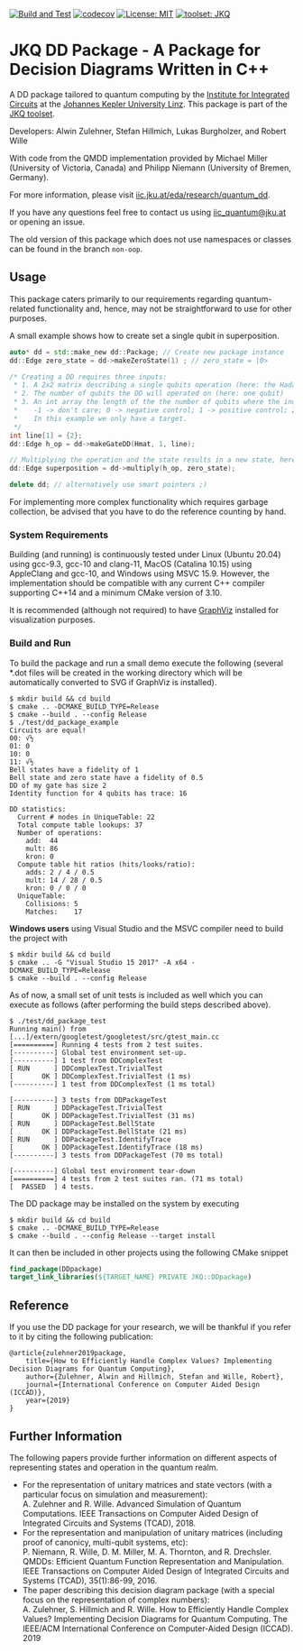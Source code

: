 [![Build and Test](https://github.com/iic-jku/dd_package/workflows/Build%20and%20Test/badge.svg)](https://github.com/iic-jku/dd_package/actions?query=workflow%3A%22Build+and+Test%22)
[![codecov](https://codecov.io/gh/iic-jku/dd_package/branch/master/graph/badge.svg)](https://codecov.io/gh/iic-jku/dd_package)
[![License: MIT](https://img.shields.io/badge/License-MIT-yellow.svg)](https://opensource.org/licenses/MIT)
[![toolset: JKQ](https://img.shields.io/badge/toolset-JKQ-blue)](https://github.com/iic-jku/jkq)


# JKQ DD Package - A Package for Decision Diagrams Written in C++

A DD package tailored to quantum computing by the [Institute for Integrated Circuits](http://iic.jku.at/eda/) at the [Johannes Kepler University Linz](https://jku.at). This package is part of the [JKQ toolset](https://github.com/iic-jku/jkq).

Developers: Alwin Zulehner, Stefan Hillmich, Lukas Burgholzer, and Robert Wille

With code from the QMDD implementation provided by Michael Miller (University of Victoria, Canada)
and Philipp Niemann (University of Bremen, Germany).

For more information, please visit [iic.jku.at/eda/research/quantum_dd](http://iic.jku.at/eda/research/quantum_dd).

If you have any questions feel free to contact us using [iic_quantum@jku.at](mailto:iic_quantum@jku.at) or opening an issue.

The old version of this package which does not use namespaces or classes can be found in the branch `non-oop`.

## Usage

This package caters primarily to our requirements regarding quantum-related functionality and, hence, may not be straightforward to use for other purposes.

A small example shows how to create set a single qubit in superposition.

```c++
auto* dd = std::make_new dd::Package; // Create new package instance
dd::Edge zero_state = dd->makeZeroState(1) ; // zero_state = |0>

/* Creating a DD requires three inputs:
 * 1. A 2x2 matrix describing a single qubits operation (here: the Hadamard matrix)
 * 2. The number of qubits the DD will operated on (here: one qubit)
 * 3. An int array the length of the the number of qubits where the index is the qubit and the value is either
 *    -1 -> don't care; 0 -> negative control; 1 -> positive control; 2 -> target qubit
 *    In this example we only have a target.
 */
int line[1] = {2};
dd::Edge h_op = dd->makeGateDD(Hmat, 1, line);

// Multiplying the operation and the state results in a new state, here a single qubit in super position
dd::Edge superposition = dd->multiply(h_op, zero_state); 

delete dd; // alternatively use smart pointers ;)
```

For implementing more complex functionality which requires garbage collection, be advised that you have to do the reference counting by hand. 

### System Requirements

Building (and running) is continuously tested under Linux (Ubuntu 20.04) using gcc-9.3, gcc-10 and clang-11, MacOS (Catalina 10.15) using AppleClang and gcc-10, and Windows using MSVC 15.9. 
However, the implementation should be compatible with any current C++ compiler supporting C++14 and a minimum CMake version of 3.10.

It is recommended (although not required) to have [GraphViz](https://www.graphviz.org) installed for visualization purposes.
  
### Build and Run 

To build the package and run a small demo execute the following 
(several *.dot files will be created in the working directory which will be automatically converted to SVG if GraphViz is installed).
```commandline
$ mkdir build && cd build
$ cmake .. -DCMAKE_BUILD_TYPE=Release
$ cmake --build . --config Release
$ ./test/dd_package_example
Circuits are equal!
00: √½
01: 0
10: 0
11: √½
Bell states have a fidelity of 1
Bell state and zero state have a fidelity of 0.5
DD of my gate has size 2
Identity function for 4 qubits has trace: 16

DD statistics:
  Current # nodes in UniqueTable: 22
  Total compute table lookups: 37
  Number of operations:
    add:  44
    mult: 86
    kron: 0
  Compute table hit ratios (hits/looks/ratio):
    adds: 2 / 4 / 0.5
    mult: 14 / 28 / 0.5
    kron: 0 / 0 / 0
  UniqueTable:
    Collisions: 5
    Matches:    17
```
**Windows users** using Visual Studio and the MSVC compiler need to build the project with 
```commandline
$ mkdir build && cd build
$ cmake .. -G "Visual Studio 15 2017" -A x64 -DCMAKE_BUILD_TYPE=Release
$ cmake --build . --config Release
```

As of now, a small set of unit tests is included as well which you can execute as follows (after performing the build steps described above).

```
$ ./test/dd_package_test
Running main() from [...]/extern/googletest/googletest/src/gtest_main.cc
[==========] Running 4 tests from 2 test suites.
[----------] Global test environment set-up.
[----------] 1 test from DDComplexTest
[ RUN      ] DDComplexTest.TrivialTest
[       OK ] DDComplexTest.TrivialTest (1 ms)
[----------] 1 test from DDComplexTest (1 ms total)

[----------] 3 tests from DDPackageTest
[ RUN      ] DDPackageTest.TrivialTest
[       OK ] DDPackageTest.TrivialTest (31 ms)
[ RUN      ] DDPackageTest.BellState
[       OK ] DDPackageTest.BellState (21 ms)
[ RUN      ] DDPackageTest.IdentifyTrace
[       OK ] DDPackageTest.IdentifyTrace (18 ms)
[----------] 3 tests from DDPackageTest (70 ms total)

[----------] Global test environment tear-down
[==========] 4 tests from 2 test suites ran. (71 ms total)
[  PASSED  ] 4 tests.
```

The DD package may be installed on the system by executing

```commandline
$ mkdir build && cd build
$ cmake .. -DCMAKE_BUILD_TYPE=Release
$ cmake --build . --config Release --target install
```

It can then be included in other projects using the following CMake snippet

```cmake
find_package(DDpackage)
target_link_libraries(${TARGET_NAME} PRIVATE JKQ::DDpackage)
```

## Reference

If you use the DD package for your research, we will be thankful if you refer to it by citing the following publication:

```
@article{zulehner2019package,
    title={How to Efficiently Handle Complex Values? Implementing Decision Diagrams for Quantum Computing},
    author={Zulehner, Alwin and Hillmich, Stefan and Wille, Robert},
    journal={International Conference on Computer Aided Design (ICCAD)},
    year={2019}
}
```

## Further Information

The following papers provide further information on different aspects of representing states and operation in the quantum realm.

- For the representation of unitary matrices and state vectors (with a particular focus on simulation and measurement):  
A. Zulehner and R. Wille. Advanced Simulation of Quantum Computations. IEEE Transactions on Computer Aided Design of Integrated Circuits and Systems (TCAD), 2018.
- For the representation and manipulation of unitary matrices (including proof of canonicy, multi-qubit systems, etc):  
P. Niemann, R. Wille, D. M. Miller, M. A. Thornton, and R. Drechsler. QMDDs: Efficient Quantum Function Representation and Manipulation. IEEE Transactions on Computer Aided Design of Integrated Circuits and Systems (TCAD), 35(1):86-99, 2016.
- The paper describing this decision diagram package (with a special focus on the representation of complex numbers):  
A. Zulehner, S. Hillmich and R. Wille. How to Efficiently Handle Complex Values? Implementing Decision Diagrams for Quantum Computing. The IEEE/ACM International Conference on Computer-Aided Design (ICCAD). 2019

